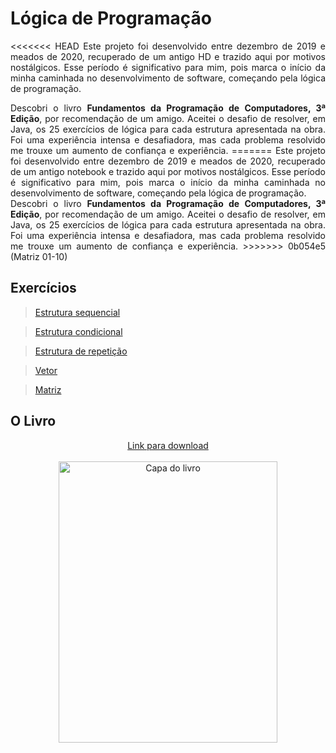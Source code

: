 # Lógica de Programação

<p align="justify">
<<<<<<< HEAD
    Este projeto foi desenvolvido entre dezembro de 2019 e meados de 2020, recuperado de um antigo HD e trazido aqui por motivos nostálgicos. Esse período é significativo para mim, pois marca o início da minha caminhada no desenvolvimento de software, começando pela lógica de programação.
</p>
<p align="justify">
    Descobri o livro <strong>Fundamentos da Programação de Computadores, 3ª Edição</strong>, por recomendação de um amigo. Aceitei o desafio de resolver, em Java, os 25 exercícios de lógica para cada estrutura apresentada na obra. Foi uma experiência intensa e desafiadora, mas cada problema resolvido me trouxe um aumento de confiança e experiência.
=======
    Este projeto foi desenvolvido entre dezembro de 2019 e meados de 2020, recuperado de um antigo notebook e trazido aqui por motivos nostálgicos. Esse período é significativo para mim, pois marca o início da minha caminhada no desenvolvimento de software, começando pela lógica de programação.
    <br>Descobri o livro <strong>Fundamentos da Programação de Computadores, 3ª Edição</strong>, por recomendação de um amigo. Aceitei o desafio de resolver, em Java, os 25 exercícios de lógica para cada estrutura apresentada na obra. Foi uma experiência intensa e desafiadora, mas cada problema resolvido me trouxe um aumento de confiança e experiência.
>>>>>>> 0b054e5 (Matriz 01-10)
</p>

## Exercícios
 
> <a href="https://github.com/Richardeveloper/logica-programacao/tree/master/src/sequencial">Estrutura sequencial</a>

> <a href="https://github.com/Richardeveloper/logica-programacao/tree/master/src/condicional">Estrutura condicional</a>

> <a href="https://github.com/Richardeveloper/logica-programacao/tree/master/src/repeticao">Estrutura de repetição</a>

> <a href="https://github.com/Richardeveloper/logica-programacao/tree/master/src/vetor">Vetor</a>

> <a href="https://github.com/Richardeveloper/logica-programacao/tree/master/src/matriz">Matriz</a>

## O Livro

<div align="center">
    <a href="https://www.academia.edu/42056797/Fundamentos_da_PROGRAMA%C3%87%C3%83O_de">Link para download</a>
</div>

<br>

<div align="center">
    <img src="https://m.media-amazon.com/images/I/51WF5qbOslL.jpg" height=450 width=350 alt="Capa do livro">
</div>
